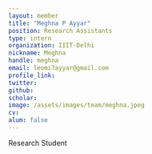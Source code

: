 ```yaml
---
layout: member
title: "Meghna P Ayyar"
position: Research Assistants
type: intern
organization: IIIT-Delhi
nickname: Meghna 
handle: meghna
email: leomi7ayyar@gmail.com
profile_link: 
twitter: 
github: 
scholar: 
image: /assets/images/team/meghna.jpeg
cv: 
alum: false
---
```

Research Student